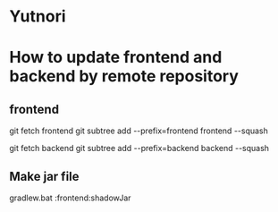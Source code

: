 ﻿# Yutnori

# How to update frontend and backend by remote repository
## frontend
git fetch frontend
git subtree add --prefix=frontend frontend <branch name> --squash

git fetch backend
git subtree add --prefix=backend backend <branch name> --squash

## Make jar file
gradlew.bat :frontend:shadowJar
